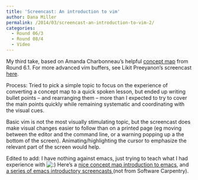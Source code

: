 ```yaml
---
title: 'Screencast: An introduction to vim'
author: Dana Miller
permalink: /2014/03/screencast-an-introduction-to-vim-2/
categories:
  - Round 06/3
  - Round 08/4
  - Video
---
```

My third take, based on Amanda Charbonneau&#8217;s helpful [concept map][1] from Round 6.1. For more advanced vim buffers, see Likit Preeyanon&#8217;s screencast [here][2].



Process: Tried to pick a simple topic to focus on the experience of converting a concept map to a quick spoken lesson, but ended up writing bullet points &#8211; and rearranging them &#8211; more than I expected to try to cover the main points quickly while remaining systematic and coordinating with the visual cues.

Basic vim is not the most visually stimulating topic, but the screencast does make visual changes easier to follow than on a printed page (eg moving between the editor and the command line, or a warning popping up a the bottom of the screen). Animating/highlighting the cursor to emphasize the relevant part of the screen would help.

Edited to add: I have nothing against emacs, just trying to teach what I had experience with <img src="http://localhost:8080/wp-includes/images/smilies/icon_smile.gif" alt=":)" class="wp-smiley" /> Here&#8217;s a [nice concept map introduction to emacs][3], and [a series of emacs introductory screencasts ][4](not from Software Carpentry).

 [1]: http://teaching.software-carpentry.org/2013/08/21/concept-map-basics-of-vi
 [2]: http://teaching.software-carpentry.org/2014/03/12/screencast-how-to-use-vim-buffers/#comment-7844
 [3]: http://sachachua.com/blog/wp-content/uploads/2013/05/How-to-Learn-Emacs8.png
 [4]: http://emacsmovies.org/blog/where_to_begin/
